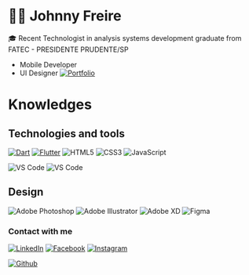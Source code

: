# :man_technologist: Johnny Freire

🎓 Recent Technologist in analysis systems development graduate from FATEC - PRESIDENTE PRUDENTE/SP
- Mobile Developer
- UI Designer [![Portfolio](https://img.shields.io/badge/Portfolio-%23000000.svg?&style=for-the-badge)](https://www.behance.net/gallery/103577747/Prototipos)

# Knowledges

## Technologies and tools
[![Dart](https://img.shields.io/badge/-Dart-0d91a3?style=flat-square&&logo=dart)](https://dart.dev/)
[![Flutter](https://img.shields.io/badge/-Flutter-5dcede?style=flat-square&&logo=flutter)](https://flutter.dev/)
![HTML5](https://img.shields.io/badge/-HTML5-%23E44D27?style=flat-square&logo=html5&logoColor=ffffff)
![CSS3](https://img.shields.io/badge/-CSS3-%231572B6?style=flat-square&logo=css3)
![JavaScript](https://img.shields.io/badge/-JavaScript-black?style=flat-square&logo=javascript)
 
![VS Code](http://img.shields.io/badge/-VS%20Code-007ACC?style=flat-square&logo=visual-studio-code)
![VS Code](http://img.shields.io/badge/-Android%20Studio-ffffff?style=flat-square&logo=android-studio)

## Design
![Adobe Photoshop](http://img.shields.io/badge/-Abode%20Photoshop-26C9FF?style=flat-square&logo=adobe-photoshop&logoColor=ffffff)
![Adobe Illustrator](http://img.shields.io/badge/-Abode%20Illustrator-FC8F30?style=flat-square&logo=adobe-illustrator&logoColor=ffffff)
![Adobe XD](http://img.shields.io/badge/-Abode%20XD-fe61f6?style=flat-square&logo=adobe-XD&logoColor=ffffff)
![Figma](http://img.shields.io/badge/-Figma-30333c?style=flat-square&logo=figma&logoColor=ffffff)


### Contact with me
 
[![LinkedIn](https://img.shields.io/badge/-LinkedIn-blue?style=flat-square&logo=Linkedin&logoColor=white)](https://www.linkedin.com/in/johnnyfreire/)
[![Facebook](https://img.shields.io/badge/Facebook-%231877F2.svg?&style=flat-square&logo=facebook&logoColor=white)](https://www.facebook.com/JohnnyGrunger)
[![Instagram](https://img.shields.io/badge/Instagram-%23E4405F.svg?&style=flat-square&logo=instagram&logoColor=white)](https://www.instagram.com/johnsfreire/)

[![Github](https://github-readme-stats.vercel.app/api/top-langs/?username=JohnnyFreire97&layout=compact)](https://github.com/JohnnyFreire97)

